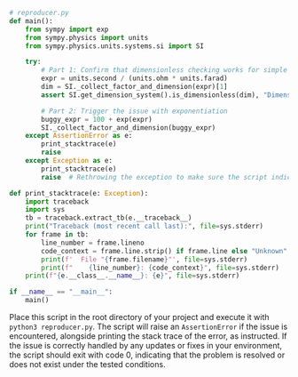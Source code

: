 ```python
# reproducer.py
def main():
    from sympy import exp
    from sympy.physics import units
    from sympy.physics.units.systems.si import SI

    try:
        # Part 1: Confirm that dimensionless checking works for simple cases
        expr = units.second / (units.ohm * units.farad)
        dim = SI._collect_factor_and_dimension(expr)[1]
        assert SI.get_dimension_system().is_dimensionless(dim), "Dimension is not considered dimensionless."

        # Part 2: Trigger the issue with exponentiation
        buggy_expr = 100 + exp(expr)
        SI._collect_factor_and_dimension(buggy_expr)
    except AssertionError as e:
        print_stacktrace(e)
        raise
    except Exception as e:
        print_stacktrace(e)
        raise  # Rethrowing the exception to make sure the script indicates failure through non-zero exit code.

def print_stacktrace(e: Exception):
    import traceback
    import sys
    tb = traceback.extract_tb(e.__traceback__)
    print("Traceback (most recent call last):", file=sys.stderr)
    for frame in tb:
        line_number = frame.lineno
        code_context = frame.line.strip() if frame.line else "Unknown"
        print(f'  File "{frame.filename}"', file=sys.stderr)
        print(f"    {line_number}: {code_context}", file=sys.stderr)
    print(f"{e.__class__.__name__}: {e}", file=sys.stderr)

if __name__ == "__main__":
    main()
```

Place this script in the root directory of your project and execute it with `python3 reproducer.py`. The script will raise an `AssertionError` if the issue is encountered, alongside printing the stack trace of the error, as instructed. If the issue is correctly handled by any updates or fixes in your environment, the script should exit with code 0, indicating that the problem is resolved or does not exist under the tested conditions.
